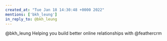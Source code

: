 ```yaml
---
created_at: "Tue Jan 18 14:30:48 +0000 2022"
mentions: ['bkh_leung']
in_reply_to: @bkh_leung
---
```


@bkh_leung Helping you build better online relationships with @feathercrm